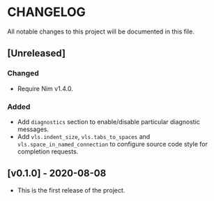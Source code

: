 # CHANGELOG

All notable changes to this project will be documented in this file.

## [Unreleased]

### Changed

- Require Nim v1.4.0.

### Added

- Add `diagnostics` section to enable/disable particular diagnostic messages.
- Add `vls.indent_size`, `vls.tabs_to_spaces` and
  `vls.space_in_named_connection` to configure source code style for completion
  requests.

## [v0.1.0] - 2020-08-08

- This is the first release of the project.
